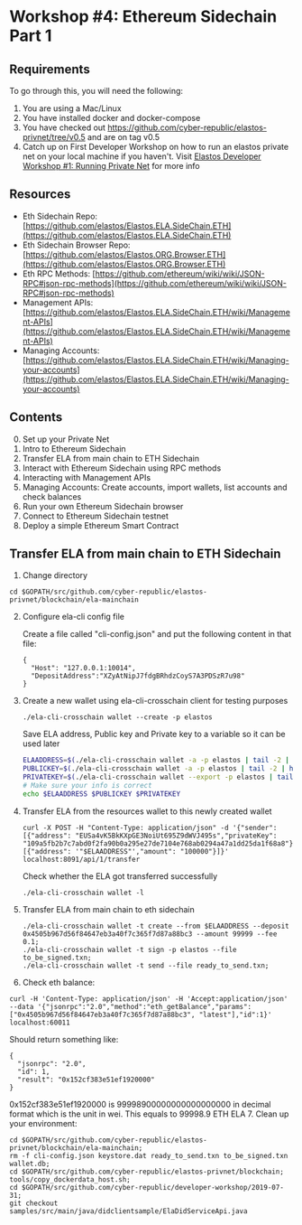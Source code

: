 # Workshop #4: Ethereum Sidechain Part 1

## Requirements

To go through this, you will need the following:

1. You are using a Mac/Linux
2. You have installed docker and docker-compose
3. You have checked out https://github.com/cyber-republic/elastos-privnet/tree/v0.5 and are on tag v0.5
7. Catch up on First Developer Workshop on how to run an elastos private net on your local machine if you haven't. Visit [Elastos Developer Workshop #1: Running Private Net](https://www.youtube.com/watch?v=0Mn9pz2UORo) for more info

## Resources
- Eth Sidechain Repo: [https://github.com/elastos/Elastos.ELA.SideChain.ETH](https://github.com/elastos/Elastos.ELA.SideChain.ETH)
- Eth Sidechain Browser Repo: [https://github.com/elastos/Elastos.ORG.Browser.ETH](https://github.com/elastos/Elastos.ORG.Browser.ETH)
- Eth RPC Methods: [https://github.com/ethereum/wiki/wiki/JSON-RPC#json-rpc-methods](https://github.com/ethereum/wiki/wiki/JSON-RPC#json-rpc-methods)
- Management APIs: [https://github.com/elastos/Elastos.ELA.SideChain.ETH/wiki/Management-APIs](https://github.com/elastos/Elastos.ELA.SideChain.ETH/wiki/Management-APIs)
- Managing Accounts: [https://github.com/elastos/Elastos.ELA.SideChain.ETH/wiki/Managing-your-accounts](https://github.com/elastos/Elastos.ELA.SideChain.ETH/wiki/Managing-your-accounts)

## Contents

0. Set up your Private Net
1. Intro to Ethereum Sidechain
2. Transfer ELA from main chain to ETH Sidechain
3. Interact with Ethereum Sidechain using RPC methods
4. Interacting with Management APIs
5. Managing Accounts: Create accounts, import wallets, list accounts and check balances
6. Run your own Ethereum Sidechain browser
7. Connect to Ethereum Sidechain testnet
8. Deploy a simple Ethereum Smart Contract

## Transfer ELA from main chain to ETH Sidechain
1. Change directory
  ```
  cd $GOPATH/src/github.com/cyber-republic/elastos-privnet/blockchain/ela-mainchain
  ```

2. Configure ela-cli config file

    Create a file called "cli-config.json" and put the following content in that file:

    ```
    {
      "Host": "127.0.0.1:10014",
      "DepositAddress":"XZyAtNipJ7fdgBRhdzCoyS7A3PDSzR7u98"
    }
3. Create a new wallet using ela-cli-crosschain client for testing purposes

    ```
    ./ela-cli-crosschain wallet --create -p elastos
    ```

    Save ELA address, Public key and Private key to a variable so it can be used later
    ```bash
    ELAADDRESS=$(./ela-cli-crosschain wallet -a -p elastos | tail -2 | head -1 | cut -d' ' -f1)
    PUBLICKEY=$(./ela-cli-crosschain wallet -a -p elastos | tail -2 | head -1 | cut -d' ' -f2)
    PRIVATEKEY=$(./ela-cli-crosschain wallet --export -p elastos | tail -2 | head -1 | cut -d' ' -f2)
    # Make sure your info is correct
    echo $ELAADDRESS $PUBLICKEY $PRIVATEKEY
    ```

4. Transfer ELA from the resources wallet to this newly created wallet

    ```
    curl -X POST -H "Content-Type: application/json" -d '{"sender": [{"address": "EUSa4vK5BkKXpGE3NoiUt695Z9dWVJ495s","privateKey": "109a5fb2b7c7abd0f2fa90b0a295e27de7104e768ab0294a47a1dd25da1f68a8"}],"receiver": [{"address": '"$ELAADDRESS"',"amount": "100000"}]}' localhost:8091/api/1/transfer
    ```

    Check whether the ELA got transferred successfully

    ```
    ./ela-cli-crosschain wallet -l
    ```
5. Transfer ELA from main chain to eth sidechain

    ```
    ./ela-cli-crosschain wallet -t create --from $ELAADDRESS --deposit 0x4505b967d56f84647eb3a40f7c365f7d87a88bc3 --amount 99999 --fee 0.1;
    ./ela-cli-crosschain wallet -t sign -p elastos --file to_be_signed.txn;
    ./ela-cli-crosschain wallet -t send --file ready_to_send.txn;
    ```
6. Check eth balance:

  ```
  curl -H 'Content-Type: application/json' -H 'Accept:application/json' --data '{"jsonrpc":"2.0","method":"eth_getBalance","params":["0x4505b967d56f84647eb3a40f7c365f7d87a88bc3", "latest"],"id":1}' localhost:60011
  ```

  Should return something like:
  ```
  {
    "jsonrpc": "2.0",
    "id": 1,
    "result": "0x152cf383e51ef1920000"
  }
  ```
  0x152cf383e51ef1920000 is 99998900000000000000000 in decimal format which is the unit in wei. This equals to 99998.9 ETH ELA
7. Clean up your environment:
  
  ```
  cd $GOPATH/src/github.com/cyber-republic/elastos-privnet/blockchain/ela-mainchain;
  rm -f cli-config.json keystore.dat ready_to_send.txn to_be_signed.txn wallet.db;
  cd $GOPATH/src/github.com/cyber-republic/elastos-privnet/blockchain;
  tools/copy_dockerdata_host.sh;
  cd $GOPATH/src/github.com/cyber-republic/developer-workshop/2019-07-31;
  git checkout samples/src/main/java/didclientsample/ElaDidServiceApi.java
  ```